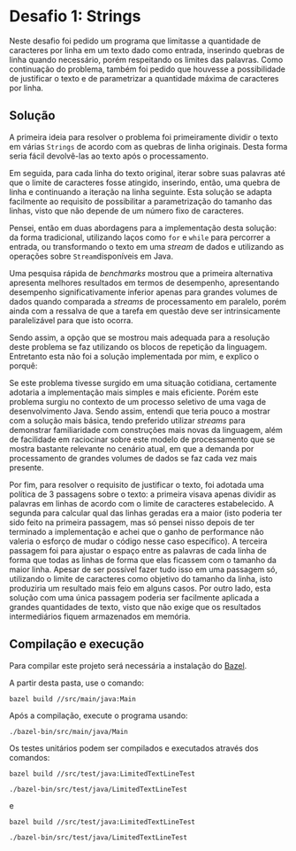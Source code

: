 Desafio 1: Strings
==================
Neste desafio foi pedido um programa que limitasse a quantidade de caracteres por linha em um texto dado como entrada, inserindo quebras de linha quando necessário, porém respeitando os limites das palavras. Como continuação do problema, também foi pedido que houvesse a possibilidade de justificar o texto e de parametrizar a quantidade máxima de caracteres por linha.

Solução
-------
A primeira ideia para resolver o problema foi primeiramente dividir o texto em várias `Strings` de acordo com as quebras de linha originais. Desta forma seria fácil devolvê-las ao texto após o processamento.

Em seguida, para cada linha do texto original, iterar sobre suas palavras até que o limite de caracteres fosse atingido, inserindo, então, uma quebra de linha e continuando a iteração na linha seguinte. Esta solução se adapta facilmente ao requisito de possibilitar a parametrização do tamanho das linhas, visto que não depende de um número fixo de caracteres.

Pensei, então em duas abordagens para a implementação desta solução: da forma tradicional, utilizando laços como `for` e `while` para percorrer a entrada, ou transformando o texto em uma _stream_ de dados e utilizando as operações sobre `Stream`disponíveis em Java.

Uma pesquisa rápida de _benchmarks_ mostrou que a primeira alternativa apresenta melhores resultados em termos de desempenho, apresentando desempenho significativamente inferior apenas para grandes volumes de dados quando comparada a _streams_ de processamento em paralelo, porém ainda com a ressalva de que a tarefa em questão deve ser intrinsicamente paralelizável para que isto ocorra.

Sendo assim, a opção que se mostrou mais adequada para a resolução deste problema se faz utilizando os blocos de repetição da linguagem. Entretanto esta não foi a solução implementada por mim, e explico o porquê:

Se este problema tivesse surgido em uma situação cotidiana, certamente adotaria a implementação mais simples e mais eficiente. Porém este problema surgiu no contexto de um processo seletivo de uma vaga de desenvolvimento Java. Sendo assim, entendi que teria pouco a mostrar com a solução mais básica, tendo preferido utilizar _streams_ para demonstrar familiaridade com construções mais novas da linguagem, além de facilidade em raciocinar sobre este modelo de processamento que se mostra bastante relevante no cenário atual, em que a demanda por processamento de grandes volumes de dados se faz cada vez mais presente.

Por fim, para resolver o requisito de justificar o texto, foi adotada uma política de 3 passagens sobre o texto: a primeira visava apenas dividir as palavras em linhas de acordo com o limite de caracteres estabelecido. A segunda para calcular qual das linhas geradas era a maior (isto poderia ter sido feito na primeira passagem, mas só pensei nisso depois de ter terminado a implementação e achei que o ganho de performance não valeria o esforço de mudar o código nesse caso específico). A terceira passagem foi para ajustar o espaço entre as palavras de cada linha de forma que todas as linhas de forma que elas ficassem com o tamanho da maior linha. Apesar de ser possível fazer tudo isso em uma passagem só, utilizando o limite de caracteres como objetivo do tamanho da linha, isto produziria um resultado mais feio em alguns casos. Por outro lado, esta solução com uma única passagem poderia ser facilmente aplicada a grandes quantidades de texto, visto que não exige que os resultados intermediários fiquem armazenados em memória.

Compilação e execução
---------------------
Para compilar este projeto será necessária a instalação do [Bazel](https://bazel.build).

A partir desta pasta, use o comando:

```
bazel build //src/main/java:Main
```

Após a compilação, execute o programa usando:

```
./bazel-bin/src/main/java/Main
```

Os testes unitários podem ser compilados e executados através dos comandos:

```
bazel build //src/test/java:LimitedTextLineTest
```
```
./bazel-bin/src/test/java/LimitedTextLineTest
```

e

```
bazel build //src/test/java:LimitedTextLineTest
```
```
./bazel-bin/src/test/java/LimitedTextLineTest
```
